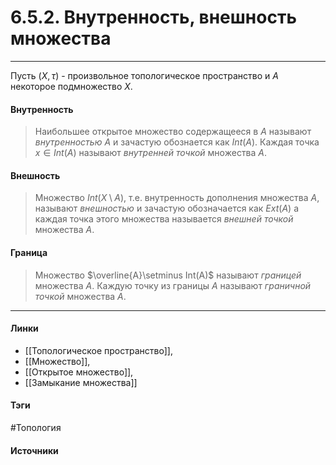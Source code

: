 # 6.5.2. Внутренность, внешность множества
***
Пусть $(X,\tau)$ - произвольное топологическое пространство и $A$ некоторое подмножество $X$. 
#### Внутренность
>Наибольшее открытое множество содержащееся в $A$ называют *внутренностью* $A$ и зачастую обознается как $Int(A)$. Каждая точка $x\in Int(A)$ называют *внутренней точкой* множества $A$.
#### Внешность
>Множество $Int(X\setminus A)$, т.е. внутренность дополнения множества $A$, называют *внешностью* и зачастую обозначается как $Ext(A)$ а каждая точка этого множества называется *внешней точкой* множества $A$.
#### Граница 
>Множество $\overline{A}\setminus Int(A)$ называют *границей* множества $A$. Каждую точку из границы $A$ называют *граничной точкой* множества $A$.

***
#### Линки
- [[Топологическое пространство]],
- [[Множество]],
- [[Открытое множество]],
- [[Замыкание множества]]
#### Тэги
 #Топология 
#### Источники
